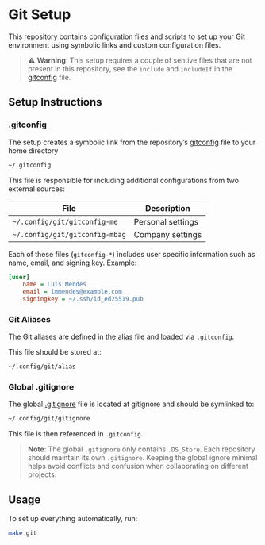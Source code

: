 # Git Setup

This repository contains configuration files and scripts to set up your Git environment using symbolic links and custom configuration files.

> ⚠️ **Warning**: This setup requires a couple of sentive files that are not present in this repository, see the `include` and `includeIf` in the [gitconfig](./gitconfig) file.

## Setup Instructions

### .gitconfig

The setup creates a symbolic link from the repository’s [gitconfig](./gitconfig) file to your home directory

```bash
~/.gitconfig
```

This file is responsible for including additional configurations from two external sources:


| File                           | Description       |
| ------------------------------ | ----------------- |
| `~/.config/git/gitconfig-me`   | Personal settings |
| `~/.config/git/gitconfig-mbag` | Company settings  |

Each of these files (`gitconfig-*`) includes user specific information such as name, email, and signing key. Example:

```ini
[user]
    name = Luis Mendes
    email = lmmendes@example.com
    signingkey = ~/.ssh/id_ed25519.pub
```

### Git Aliases

The Git aliases are defined in the [alias](./alias) file and loaded via `.gitconfig`.

This file should be stored at:

```bash
~/.config/git/alias
```


### Global .gitignore

The global [.gitignore](./gitignore) file is located at gitignore and should be symlinked to:

```bash
~/.config/git/gitignore
```

This file is then referenced in `.gitconfig`.


> **Note**: The global `.gitignore` only contains `.DS_Store`. Each repository should maintain its own `.gitignore`. Keeping the global ignore minimal helps avoid conflicts and confusion when collaborating on different projects.


## Usage

To set up everything automatically, run:

```bash
make git
```

